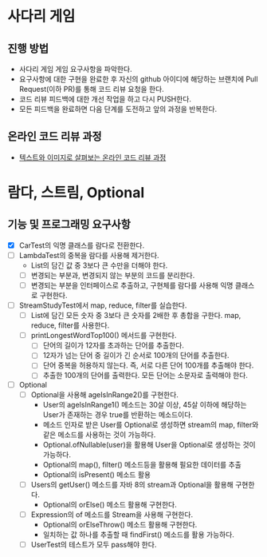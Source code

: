 # 사다리 게임
## 진행 방법
* 사다리 게임 게임 요구사항을 파악한다.
* 요구사항에 대한 구현을 완료한 후 자신의 github 아이디에 해당하는 브랜치에 Pull Request(이하 PR)를 통해 코드 리뷰 요청을 한다.
* 코드 리뷰 피드백에 대한 개선 작업을 하고 다시 PUSH한다.
* 모든 피드백을 완료하면 다음 단계를 도전하고 앞의 과정을 반복한다.

## 온라인 코드 리뷰 과정
* [텍스트와 이미지로 살펴보는 온라인 코드 리뷰 과정](https://github.com/nextstep-step/nextstep-docs/tree/master/codereview)

# 람다, 스트림, Optional
## 기능 및 프로그래밍 요구사항
* [x] CarTest의 익명 클래스를 람다로 전환한다.
* [ ] LambdaTest의 중복을 람다를 사용해 제거한다.
  * List의 담긴 값 중 3보다 큰 수만을 더해야 한다.
  * [ ] 변경되는 부분과, 변경되지 않는 부분의 코드를 분리한다. 
  * [ ] 변경되는 부분을 인터페이스로 추출하고, 구현체를 람다를 사용해 익명 클래스로 구현한다. 
* [ ] StreamStudyTest에서 map, reduce, filter를 실습한다.
  * [ ] List에 담긴 모든 숫자 중 3보다 큰 숫자를 2배한 후 총합을 구한다. map, reduce, filter를 사용한다.
  * [ ] printLongestWordTop100() 메서드를 구현한다.
    * [ ] 단어의 길이가 12자를 초과하는 단어를 추출한다.
    * [ ] 12자가 넘는 단어 중 길이가 긴 순서로 100개의 단어를 추출한다.
    * [ ] 단어 중복을 허용하지 않는다. 즉, 서로 다른 단어 100개를 추출해야 한다.
    * [ ] 추출한 100개의 단어를 출력한다. 모든 단어는 소문자로 출력해야 한다.
* [ ] Optional 
  * [ ] Optional을 사용해 ageIsInRange2()를 구현한다.
    * User의 ageIsInRange1() 메소드는 30살 이상, 45살 이하에 해당하는 User가 존재하는 경우 true를 반환하는 메소드이다.
    * 메소드 인자로 받은 User를 Optional로 생성하면 stream의 map, filter와 같은 메소드를 사용하는 것이 가능하다.
    * Optional.ofNullable(user)을 활용해 User을 Optional로 생성하는 것이 가능하다.
    * Optional의 map(), filter() 메소드등을 활용해 필요한 데이터를 추출
    * Optional의 isPresent() 메소드 활용
  * [ ] Users의 getUser() 메소드를 자바 8의 stream과 Optional을 활용해 구현한다.
    *  Optional의 orElse() 메소드 활용해 구현한다.
  * [ ] Expression의 of 메소드를 Stream을 사용해 구현한다. 
    * Optional의 orElseThrow() 메소드 활용해 구현한다.
    * 일치하는 값 하나를 추출할 때 findFirst() 메소드를 활용 가능하다.
  * [ ] UserTest의 테스트가 모두 pass해야 한다.
